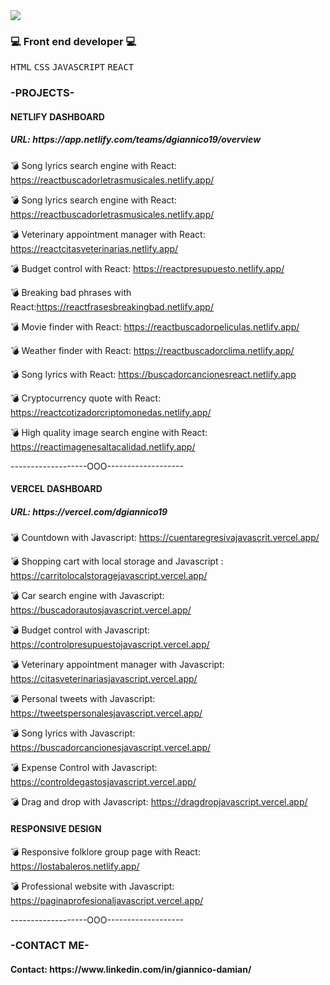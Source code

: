 
<img src="https://capsule-render.vercel.app/api?type=slice&color=auto&height=250&section=header&fontAlignY=32&fontAlign=65&rotate=17&text=Hello!%20I%20am%20Damian!%20👋&fontSize=40" />



 <h3>💻 Front end developer 💻</h3> 
<p>
<kbd>HTML</kbd> 
<kbd>CSS</kbd> 
<kbd>JAVASCRIPT</kbd> 
<kbd>REACT</kbd>
</p>


<h3>-PROJECTS-</h3> 





  <h4>NETLIFY DASHBOARD</h4> 
   
   <h5>URL: https://app.netlify.com/teams/dgiannico19/overview</h5>
 
   💣 Song lyrics search engine with React: https://reactbuscadorletrasmusicales.netlify.app/
    
   💣 Song lyrics search engine with React: https://reactbuscadorletrasmusicales.netlify.app/
  
   💣 Veterinary appointment manager with React: https://reactcitasveterinarias.netlify.app/
  
   💣 Budget control with React: https://reactpresupuesto.netlify.app/
  
   💣 Breaking bad phrases with React:https://reactfrasesbreakingbad.netlify.app/
  
   💣 Movie finder with React: https://reactbuscadorpeliculas.netlify.app/
    
   💣 Weather finder with React: https://reactbuscadorclima.netlify.app/
    
   💣 Song lyrics with React: https://buscadorcancionesreact.netlify.app
    
   💣 Cryptocurrency quote with React: https://reactcotizadorcriptomonedas.netlify.app/
    
   💣 High quality image search engine with React: https://reactimagenesaltacalidad.netlify.app/
     
    
    
   
-------------------OOO-------------------

  <h4>VERCEL DASHBOARD</h4> 
  <h5>URL: https://vercel.com/dgiannico19</h5>

   💣 Countdown with Javascript: https://cuentaregresivajavascrit.vercel.app/
  
   💣 Shopping cart with local storage and Javascript : https://carritolocalstoragejavascript.vercel.app/
    
   💣 Car search engine with Javascript: https://buscadorautosjavascript.vercel.app/
    
   💣 Budget control with Javascript: https://controlpresupuestojavascript.vercel.app/
    
   💣 Veterinary appointment manager with Javascript: https://citasveterinariasjavascript.vercel.app/
    
   💣 Personal tweets with Javascript: https://tweetspersonalesjavascript.vercel.app/

   💣 Song lyrics with Javascript: https://buscadorcancionesjavascript.vercel.app/
  
   💣 Expense Control with Javascript: https://controldegastosjavascript.vercel.app/

   💣 Drag and drop with Javascript: https://dragdropjavascript.vercel.app/
   
   <h4>RESPONSIVE DESIGN</h4> 

   
   💣 Responsive folklore group page with React: https://lostabaleros.netlify.app/   
   
   💣 Professional website with Javascript: https://paginaprofesionaljavascript.vercel.app/
   
   -------------------OOO-------------------
  
  



 

 





 

  
 


<h3>-CONTACT ME-</h3>

<h4>Contact: https://www.linkedin.com/in/giannico-damian/</h4>
 

